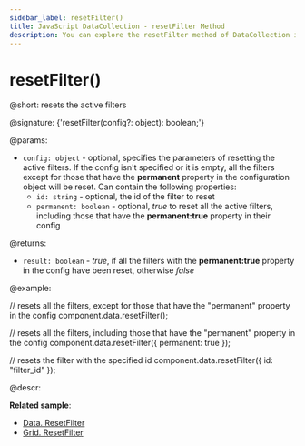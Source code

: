 ```yaml
---
sidebar_label: resetFilter()
title: JavaScript DataCollection - resetFilter Method 
description: You can explore the resetFilter method of DataCollection in the documentation of the DHTMLX JavaScript UI library. Browse developer guides and API reference, try out code examples and live demos, and download a free 30-day evaluation version of DHTMLX Suite.
---
```


# resetFilter()

@short: resets the active filters

@signature: {'resetFilter(config?: object): boolean;'}

@params:
- `config: object` - optional, specifies the parameters of resetting the active filters. If the config isn't specified or it is empty, all the filters except for those that have the **permanent** property in the configuration object will be reset. Can contain the following properties:
	- `id: string` - optional, the id of the filter to reset
	- `permanent: boolean` - optional, *true* to reset all the active filters, including those that have the **permanent:true** property in their config

@returns:
- `result: boolean` - *true*, if all the filters with the **permanent:true** property in the config have been reset, otherwise *false*

@example:

// resets all the filters, except for those that have the "permanent" property in the config
component.data.resetFilter();

// resets all the filters, including those that have the "permanent" property in the config
component.data.resetFilter({ permanent: true });

// resets the filter with the specified id
component.data.resetFilter({ id: "filter_id" });

@descr:	

**Related sample**: 
- [Data. ResetFilter](https://snippet.dhtmlx.com/jg8wxfvc)
- [Grid. ResetFilter](https://snippet.dhtmlx.com/15trblk2)